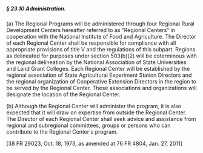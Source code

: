 ##### § 23.10 Administration. #####

(a) The Regional Programs will be administered through four Regional Rural Development Centers hereafter referred to as “Regional Centers” in cooperation with the National Institute of Food and Agriculture. The Director of each Regional Center shall be responsible for compliance with all appropriate provisions of title V and the regulations of this subpart. Regions as delineated for purposes under section 503(b)(2) will be coterminous with the regional delineation by the National Association of State Universities and Land Grant Colleges. Each Regional Center will be established by the regional association of State Agricultural Experiment Station Directors and the regional organization of Cooperative Extension Directors in the region to be served by the Regional Center. These associations and organizations will designate the location of the Regional Center.

(b) Although the Regional Center will administer the program, it is also expected that it will draw on expertise from outside the Regional Center. The Director of each Regional Center shall seek advice and assistance from regional and subregional committees, groups or persons who can contribute to the Regional Center's program.

[38 FR 29023, Oct. 18, 1973, as amended at 76 FR 4804, Jan. 27, 2011]